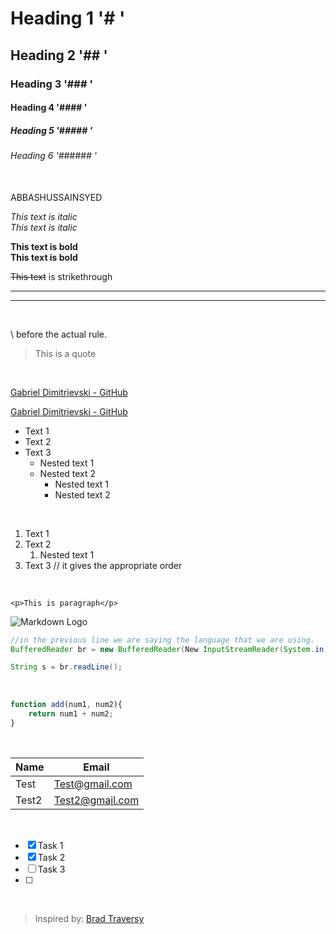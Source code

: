# Heading 1  '# '
## Heading 2 '## '
### Heading 3 '### '
#### Heading 4 '#### '
##### Heading 5 '##### '
###### Heading 6 '###### '
<br>
<txt>ABBASHUSSAINSYED</txt>

<!-- Italics -->
*This text is italic* <br> 
_This text is italic_
<br>

<!-- Strong -->
**This text is bold** <br> 
__This text is bold__
<br> 

<!-- Strikethrough -->
~~This text~~ is strikethrough
<br> 

<!-- Horizontal Role -->
---
___
<br> 

<!-- Escape char -->
\ before the actual rule.
<br> 


<!-- Blackquote -->
> This is a quote
<br>

<!-- Links -->
[Gabriel Dimitrievski - GitHub](https://github.com/gabrieldim)
<br>

<!-- Links cover text-->
[Gabriel Dimitrievski - GitHub](https://github.com/gabrieldim "Follow me :)")
<br>

<!-- Unordered List -->
* Text 1
* Text 2
* Text 3
    * Nested text 1
    * Nested text 2
        * Nested text 1
        * Nested text 2
<br>         

<!-- Ordered List -->
1. Text 1
2. Text 2
    1. Nested text 1
5. Text 3 // it gives the appropriate order
<br>  


<!-- InLine Code Block -->
`<p>This is paragraph</p>`
<br>  

<!-- Images -->
![Markdown Logo](https://markdown-here.com/img/icon256.png "Markdown Logo")
<br>  


<!-- Code Blocks -->
```java 
//in the previous line we are saying the language that we are using.
BufferedReader br = new BufferedReader(New InputStreamReader(System.in));

String s = br.readLine();

```
<br> 

```javascript
function add(num1, num2){
    return num1 + num2;
}

```
<br> 

<!-- Tables -->

| Name   | Email           |
| -----  | --------------- |
| Test   | Test@gmail.com  |
| Test2  | Test2@gmail.com |
<br> 

<!-- Task Lists -->

* [x] Task 1
* [x] Task 2
* [ ] Task 3
* [ ] </br>
</br>

> Inspired by: [Brad Traversy](https://github.com/bradtraversy)
